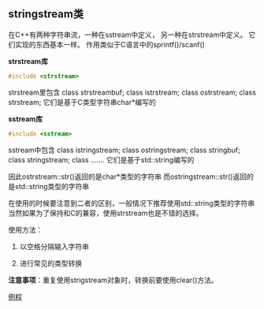 ## stringstream类

在C++有两种字符串流，一种在sstream中定义， 另一种在strstream中定义。
它们实现的东西基本一样。
作用类似于C语言中的sprintf()/scanf()

**strstream库**
```cpp
#include <strstream>
```
strstream里包含
class strstreambuf;
class istrstream;
class ostrstream;
class strstream;
它们是基于C类型字符串char*编写的

**sstream库**
```cpp
#include <sstream>
```
sstream中包含
class istringstream;
class ostringstream;
class stringbuf;
class stringstream;
class …….
它们是基于std::string编写的

因此ostrstream::str()返回的是char*类型的字符串
而ostringstream::str()返回的是std::string类型的字符串

在使用的时候要注意到二者的区别，一般情况下推荐使用std::string类型的字符串
当然如果为了保持和C的兼容，使用strstream也是不错的选择。

使用方法：
1. 以空格分隔输入字符串
    
2. 进行常见的类型转换

**注意事项**：重复使用strigstream对象时，转换前要使用clear()方法。

[例程](stringstream.cpp)



